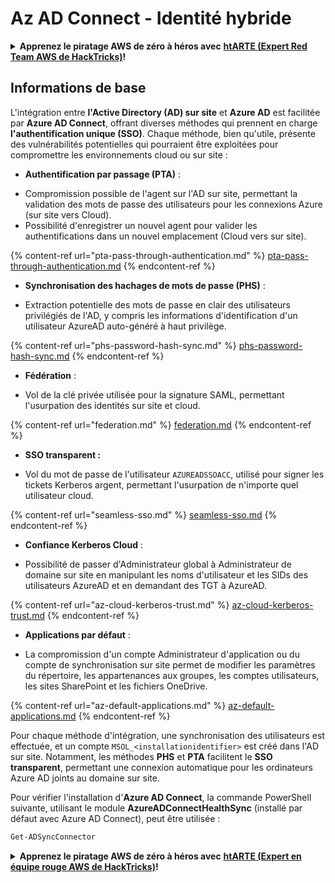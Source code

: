 # Az AD Connect - Identité hybride

<details>

<summary><strong>Apprenez le piratage AWS de zéro à héros avec</strong> <a href="https://training.hacktricks.xyz/courses/arte"><strong>htARTE (Expert Red Team AWS de HackTricks)</strong></a><strong>!</strong></summary>

Autres façons de soutenir HackTricks:

* Si vous souhaitez voir votre **entreprise annoncée dans HackTricks** ou **télécharger HackTricks en PDF**, consultez les [**PLANS D'ABONNEMENT**](https://github.com/sponsors/carlospolop)!
* Obtenez le [**swag officiel PEASS & HackTricks**](https://peass.creator-spring.com)
* Découvrez [**La famille PEASS**](https://opensea.io/collection/the-peass-family), notre collection exclusive de [**NFTs**](https://opensea.io/collection/the-peass-family)
* **Rejoignez le** 💬 [**groupe Discord**](https://discord.gg/hRep4RUj7f) ou le [**groupe Telegram**](https://t.me/peass) ou **suivez-nous** sur **Twitter** 🐦 [**@hacktricks_live**](https://twitter.com/hacktricks_live)**.**
* **Partagez vos astuces de piratage en soumettant des PR aux** [**HackTricks**](https://github.com/carlospolop/hacktricks) et [**HackTricks Cloud**](https://github.com/carlospolop/hacktricks-cloud) dépôts GitHub.

</details>

## Informations de base

L'intégration entre **l'Active Directory (AD) sur site** et **Azure AD** est facilitée par **Azure AD Connect**, offrant diverses méthodes qui prennent en charge **l'authentification unique (SSO)**. Chaque méthode, bien qu'utile, présente des vulnérabilités potentielles qui pourraient être exploitées pour compromettre les environnements cloud ou sur site :

* **Authentification par passage (PTA)** :
- Compromission possible de l'agent sur l'AD sur site, permettant la validation des mots de passe des utilisateurs pour les connexions Azure (sur site vers Cloud).
- Possibilité d'enregistrer un nouvel agent pour valider les authentifications dans un nouvel emplacement (Cloud vers sur site).

{% content-ref url="pta-pass-through-authentication.md" %}
[pta-pass-through-authentication.md](pta-pass-through-authentication.md)
{% endcontent-ref %}

* **Synchronisation des hachages de mots de passe (PHS)** :
- Extraction potentielle des mots de passe en clair des utilisateurs privilégiés de l'AD, y compris les informations d'identification d'un utilisateur AzureAD auto-généré à haut privilège.

{% content-ref url="phs-password-hash-sync.md" %}
[phs-password-hash-sync.md](phs-password-hash-sync.md)
{% endcontent-ref %}

* **Fédération** :
- Vol de la clé privée utilisée pour la signature SAML, permettant l'usurpation des identités sur site et cloud.

{% content-ref url="federation.md" %}
[federation.md](federation.md)
{% endcontent-ref %}

* **SSO transparent :**
- Vol du mot de passe de l'utilisateur `AZUREADSSOACC`, utilisé pour signer les tickets Kerberos argent, permettant l'usurpation de n'importe quel utilisateur cloud.

{% content-ref url="seamless-sso.md" %}
[seamless-sso.md](seamless-sso.md)
{% endcontent-ref %}

* **Confiance Kerberos Cloud** :
- Possibilité de passer d'Administrateur global à Administrateur de domaine sur site en manipulant les noms d'utilisateur et les SIDs des utilisateurs AzureAD et en demandant des TGT à AzureAD.

{% content-ref url="az-cloud-kerberos-trust.md" %}
[az-cloud-kerberos-trust.md](az-cloud-kerberos-trust.md)
{% endcontent-ref %}

* **Applications par défaut** :
- La compromission d'un compte Administrateur d'application ou du compte de synchronisation sur site permet de modifier les paramètres du répertoire, les appartenances aux groupes, les comptes utilisateurs, les sites SharePoint et les fichiers OneDrive.

{% content-ref url="az-default-applications.md" %}
[az-default-applications.md](az-default-applications.md)
{% endcontent-ref %}

Pour chaque méthode d'intégration, une synchronisation des utilisateurs est effectuée, et un compte `MSOL_<installationidentifier>` est créé dans l'AD sur site. Notamment, les méthodes **PHS** et **PTA** facilitent le **SSO transparent**, permettant une connexion automatique pour les ordinateurs Azure AD joints au domaine sur site.

Pour vérifier l'installation d'**Azure AD Connect**, la commande PowerShell suivante, utilisant le module **AzureADConnectHealthSync** (installé par défaut avec Azure AD Connect), peut être utilisée :
```powershell
Get-ADSyncConnector
```
<details>

<summary><strong>Apprenez le piratage AWS de zéro à héros avec</strong> <a href="https://training.hacktricks.xyz/courses/arte"><strong>htARTE (Expert en équipe rouge AWS de HackTricks)</strong></a><strong>!</strong></summary>

D'autres façons de soutenir HackTricks:

* Si vous souhaitez voir votre **entreprise annoncée dans HackTricks** ou **télécharger HackTricks en PDF**, consultez les [**PLANS D'ABONNEMENT**](https://github.com/sponsors/carlospolop)!
* Obtenez le [**swag officiel PEASS & HackTricks**](https://peass.creator-spring.com)
* Découvrez [**La famille PEASS**](https://opensea.io/collection/the-peass-family), notre collection exclusive de [**NFTs**](https://opensea.io/collection/the-peass-family)
* **Rejoignez le** 💬 [**groupe Discord**](https://discord.gg/hRep4RUj7f) ou le [**groupe Telegram**](https://t.me/peass) ou **suivez-nous** sur **Twitter** 🐦 [**@hacktricks_live**](https://twitter.com/hacktricks_live)**.**
* **Partagez vos astuces de piratage en soumettant des PR aux** [**HackTricks**](https://github.com/carlospolop/hacktricks) et [**HackTricks Cloud**](https://github.com/carlospolop/hacktricks-cloud) github repos.

</details>
